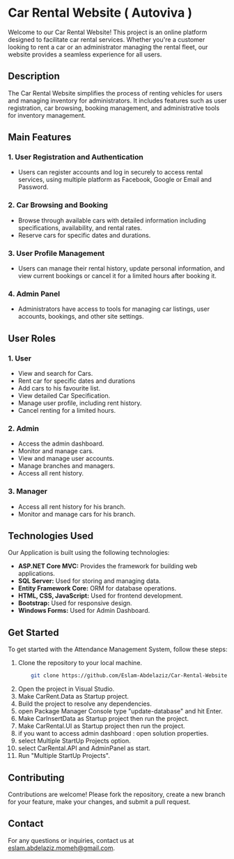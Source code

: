# Car Rental Website ( Autoviva )

Welcome to our Car Rental Website! This project is an online platform designed to facilitate car rental services. Whether you're a customer looking to rent a car or an administrator managing the rental fleet, our website provides a seamless experience for all users.

## Description

The Car Rental Website simplifies the process of renting vehicles for users and managing inventory for administrators. It includes features such as user registration, car browsing, booking management, and administrative tools for inventory management.

## Main Features

### 1. User Registration and Authentication
-  Users can register accounts and log in securely to access rental services, using multiple platform as Facebook, Google or Email and Password.

### 2. Car Browsing and Booking
- Browse through available cars with detailed information including specifications, availability, and rental rates.
- Reserve cars for specific dates and durations.

### 3. User Profile Management
- Users can manage their rental history, update personal information, and view current bookings or cancel it for a limited hours after booking it.

### 4. Admin Panel
- Administrators have access to tools for managing car listings, user accounts, bookings, and other site settings.

## User Roles

### 1. User
- View and search for Cars.
- Rent car for specific dates and durations
- Add cars to his favourite list.
- View detailed Car Specification.
- Manage user profile, including rent history.
- Cancel renting for a limited hours.

### 2. Admin
- Access the admin dashboard.
- Monitor and manage cars.
- View and manage user accounts.
- Manage branches and managers.
- Access all rent history.

### 3. Manager
- Access all rent history for his branch.
- Monitor and manage cars for his branch.

## Technologies Used

Our Application is built using the following technologies:
- **ASP.NET Core MVC:** Provides the framework for building web applications.
- **SQL Server:** Used for storing and managing data.
- **Entity Framework Core:** ORM for database operations.
- **HTML, CSS, JavaScript:** Used for frontend development.
- **Bootstrap:** Used for responsive design.
- **Windows Forms:** Used for Admin Dashboard.

## Get Started

To get started with the Attendance Management System, follow these steps:

1. Clone the repository to your local machine.
    ```bash
        git clone https://github.com/Eslam-Abdelaziz/Car-Rental-Website-Autoviva-.git
    ```
2. Open the project in Visual Studio.
3. Make CarRent.Data as Startup project.
4. Build the project to resolve any dependencies.
4. open Package Manager Console type "update-database" and hit Enter.
5. Make CarInsertData as Startup project then run the project.
6. Make CarRental.UI as Startup project then run the project.
7. if you want to access admin dashboard : open solution properties.
8. select Multiple StartUp Projects option.
9. select CarRental.API and AdminPanel as start.
10. Run "Multiple StartUp Projects".

## Contributing

Contributions are welcome! Please fork the repository, create a new branch for your feature, make your changes, and submit a pull request.

## Contact

For any questions or inquiries, contact us at [eslam.abdelaziz.momeh@gmail.com](mailto:eslam.abdelaziz.momeh@gmail.com).
